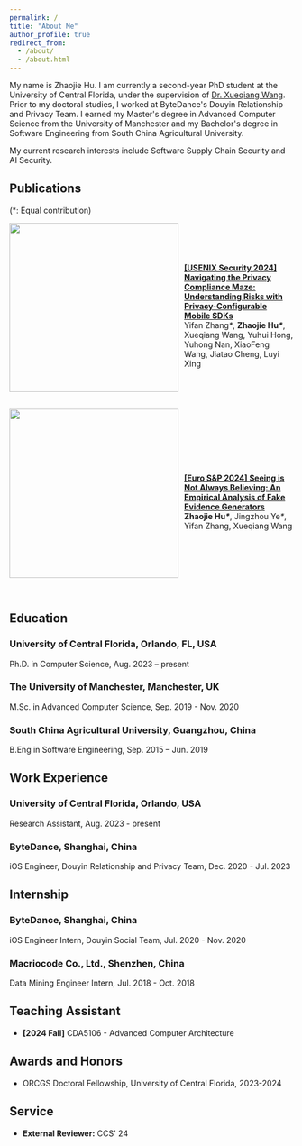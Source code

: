 ```yaml
---
permalink: /
title: "About Me"
author_profile: true
redirect_from: 
  - /about/
  - /about.html
---
```

My name is Zhaojie Hu. I am currently a second-year PhD student at the University of Central Florida, under the supervision of [Dr. Xueqiang Wang](https://xw48.github.io/). Prior to my doctoral studies, I worked at ByteDance's Douyin Relationship and Privacy Team. I earned my Master's degree in Advanced Computer Science from the University of Manchester and my Bachelor's degree in Software Engineering from South China Agricultural University. 

My current research interests include Software Supply Chain Security and AI Security.

## Publications
(*: Equal contribution)

<div style="display: flex; align-items: center;">
  <img src="http://yorca.github.io/files/paper_pics/pico.png" width="300" style="margin-right: 10px; margin-bottom: 30px;">
  <div>
    <strong><a href="http://yorca.github.io/files/usenix24.pdf">[USENIX Security 2024] Navigating the Privacy Compliance Maze: Understanding Risks with Privacy-Configurable Mobile SDKs</a></strong>
    <br>
    Yifan Zhang<em>*</em>, <strong>Zhaojie Hu<em>*</em></strong>, Xueqiang Wang, Yuhui Hong, Yuhong Nan, XiaoFeng Wang, Jiatao Cheng, Luyi Xing
  </div>
</div>

<div style="display: flex; align-items: center;">
  <img src="http://yorca.github.io/files/paper_pics/FEGEN.png" width="300" style="margin-right: 10px; margin-bottom: 30px;">
  <div>
    <strong><a href="http://yorca.github.io/files/2024131356.pdf">[Euro S&P 2024] Seeing is Not Always Believing: An Empirical Analysis of Fake Evidence Generators</a></strong>  
    <br>
    <strong>Zhaojie Hu<em>*</em></strong>, Jingzhou Ye<em>*</em>, Yifan Zhang, Xueqiang Wang
  </div>
</div>

## Education

### University of Central Florida, Orlando, FL, USA
Ph.D. in Computer Science, Aug. 2023 – present

### The University of Manchester, Manchester, UK
M.Sc. in Advanced Computer Science, Sep. 2019 - Nov. 2020

### South China Agricultural University, Guangzhou, China
B.Eng in Software Engineering, Sep. 2015 – Jun. 2019

## Work Experience

### University of Central Florida, Orlando, USA
Research Assistant, Aug. 2023 - present

### ByteDance, Shanghai, China
iOS Engineer, Douyin Relationship and Privacy Team, Dec. 2020 - Jul. 2023

## Internship
### ByteDance, Shanghai, China
iOS Engineer Intern, Douyin Social Team, Jul. 2020 - Nov. 2020

### Macriocode Co., Ltd., Shenzhen, China
Data Mining Engineer Intern, Jul. 2018 - Oct. 2018

## Teaching Assistant
- **[2024 Fall]** CDA5106 - Advanced Computer Architecture

## Awards and Honors
- ORCGS Doctoral Fellowship, University of Central Florida, 2023-2024

## Service
- **External Reviewer:** CCS' 24